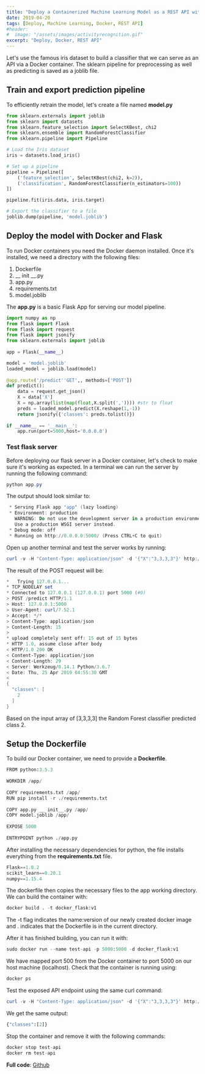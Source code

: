 ```yaml
---
title: "Deploy a Containerized Machine Learning Model as a REST API with Docker"
date: 2019-04-20
tags: [Deploy, Machine Learning, Docker, REST API]
#header:
#  image: "/assets/images/activityrecognition.gif"
excerpt: "Deploy, Docker, REST API"
---
```


Let's use the famous iris dataset to build a classifier that we can serve as an API via a Docker container. The sklearn pipeline for preprocessing as well as predicting is saved as a joblib file. 

## Train and export prediction pipeline

To efficiently retrain the model, let's create a file named __model.py__

```python
from sklearn.externals import joblib
from sklearn import datasets
from sklearn.feature_selection import SelectKBest, chi2
from sklearn.ensemble import RandomForestClassifier
from sklearn.pipeline import Pipeline

# Load the Iris dataset
iris = datasets.load_iris()

# Set up a pipeline
pipeline = Pipeline([
    ('feature_selection', SelectKBest(chi2, k=2)),
    ('classification', RandomForestClassifier(n_estimators=100))
])

pipeline.fit(iris.data, iris.target)

# Export the classifier to a file
joblib.dump(pipeline, 'model.joblib')
```

## Deploy the model with Docker and Flask

To run Docker containers you need the Docker daemon installed. Once it's installed, we need a directory with the following files:
1. Dockerfile
2. __ init __.py
3. app.py
4. requirements.txt
5. model.joblib

The __app.py__ is a basic Flask App for serving our model pipeline.

```python
import numpy as np
from flask import Flask
from flask import request
from flask import jsonify
from sklearn.externals import joblib
 
app = Flask(__name__)

model = 'model.joblib'
loaded_model = joblib.load(model)
 
@app.route('/predict''GET',, methods=['POST'])
def predict():
    data = request.get_json()
    X = data['X']
    X = np.array(list(map(float,X.split(',')))) #str to float
    preds = loaded_model.predict(X.reshape(1,-1))
    return jsonify({'classes': preds.tolist()})
  
if __name__ == '__main__':
    app.run(port=5000,host='0.0.0.0')
```

### Test flask server

Before deploying our flask server in a Docker container, let's check to make sure it's working as expected. In a terminal we can run the server by running the following command:
```powershell
python app.py
```
The output should look similar to:
```powershell
 * Serving Flask app "app" (lazy loading)
 * Environment: production
   WARNING: Do not use the development server in a production environment.
   Use a production WSGI server instead.
 * Debug mode: off
 * Running on http://0.0.0.0:5000/ (Press CTRL+C to quit)
```

Open up another terminal and test the server works by running:
```powershell
curl -v -H "Content-Type: application/json" -d '{"X":"3,3,3,3"}' http://127.0.0.1:5000/predict
```

The result of the POST request will be:
```powershell
*   Trying 127.0.0.1...
* TCP_NODELAY set
* Connected to 127.0.0.1 (127.0.0.1) port 5000 (#0)
> POST /predict HTTP/1.1
> Host: 127.0.0.1:5000
> User-Agent: curl/7.52.1
> Accept: */*
> Content-Type: application/json
> Content-Length: 15
> 
* upload completely sent off: 15 out of 15 bytes
* HTTP 1.0, assume close after body
< HTTP/1.0 200 OK
< Content-Type: application/json
< Content-Length: 29
< Server: Werkzeug/0.14.1 Python/3.6.7
< Date: Thu, 25 Apr 2019 04:55:30 GMT
< 
{
  "classes": [
    2
  ]
}
```

Based on the input array of [3,3,3,3] the Random Forest classifier predicted class 2.

## Setup the Dockerfile

To build our Docker container, we need to provide a __Dockerfile__. 

```python
FROM python:3.5.3
 
WORKDIR /app/
 
COPY requirements.txt /app/
RUN pip install -r ./requirements.txt
 
COPY app.py __ init__.py /app/
COPY model.joblib /app/
 
EXPOSE 5000
 
ENTRYPOINT python ./app.py
```

After installing the necessary dependencies for python, the file installs everything from the __requirements.txt__ file.

```python
Flask==1.0.2
scikit_learn==0.20.1
numpy==1.15.4
```

The dockerfile then copies the necessary files to the app working directory. We can build the container with:

```python
docker build . -t docker_flask:v1
```

The -t flag indicates the name:version of our newly created docker image and . indicates that the Dockerfile is in the current directory.

After it has finished building, you can run it with:
```python
sudo docker run --name test-api -p 5000:5000 -d docker_flask:v1
```

We have mapped port 500 from the Docker container to port 5000 on our host machine (localhost). Check that the container is running using:
```python
docker ps
```

Test the exposed API endpoint using the same curl command:
```powershell
curl -v -H "Content-Type: application/json" -d '{"X":"3,3,3,3"}' http://127.0.0.1:5000/predict
```

We get the same output:
```python
{"classes":[2]}
```

Stop the container and remove it with the following commands:
```python
docker stop test-api
docker rm test-api
```

**Full code**: [Github](https://github.com/hacheemaster/DeployMLRestAPIDocker)

